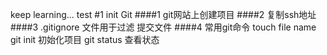  keep learning...
 test
#1 init Git
####1
git网站上创建项目
####2
复制ssh地址
####3
.gitignore 文件用于过滤 提交文件
####4
常用git命令
touch file name
git init 初始化项目
git status 查看状态
